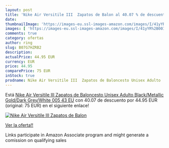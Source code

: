 ```yaml
---
layout: post
title: 'Nike Air Versitile III  Zapatos de Balon al 40.07 % de descuento'
date: 
thumbnailImage: 'https://images-eu.ssl-images-amazon.com/images/I/41yYR%2B00I3L._SL200_.jpg'
images: [ 'https://images-eu.ssl-images-amazon.com/images/I/41yYR%2B00I3L._SL200_.jpg' ]
comments: true
category: ofertas
author: ring
slug: B07G7HZRB2
description:
actualPrice: 44.95 EUR
currency: EUR
price: 44.95
comparePrice: 75 EUR
inStock: true
prodname: Nike Air Versitile III  Zapatos de Baloncesto Unisex Adulto   Black/Metallic Gold/Dark Grey/White 005   43 EU
---
```


Está [Nike Air Versitile III  Zapatos de Baloncesto Unisex Adulto   Black/Metallic Gold/Dark Grey/White 005   43 EU](https://www.amazon.es/dp/B07G7HZRB2/?tag=tolees-21) con 40.07 de descuento por 44.95 EUR (original: 75 EUR) en el siguiente enlace!

[![Nike Air Versitile III  Zapatos de Balon](https://images-eu.ssl-images-amazon.com/images/I/41yYR%2B00I3L._SL200_.jpg)](https://www.amazon.es/dp/B07G7HZRB2/?tag=tolees-21)

[Ver la oferta!!](https://www.amazon.es/dp/B07G7HZRB2/?tag=tolees-21)

Links participate in Amazon Associate program and might generate a comission on qualifying sales


